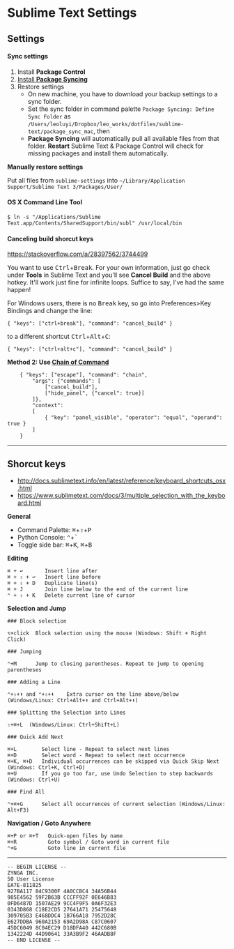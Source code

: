 # Sublime Text Settings

## Settings

#### Sync settings

1. Install **Package Control**
2. [Install **Package Syncing**](https://packagecontrol.io/packages/Package%20Syncing)
3. Restore settings
    - On new machine, you have to download your backup settings to a sync folder.
    - Set the sync folder in command palette `Package Syncing: Define Sync Folder` as `/Users/leoluyi/Dropbox/leo_works/dotfiles/sublime-text/package_sync_mac`, then
    - **Package Syncing** will automatically pull all available files from that folder. **Restart** Sublime Text & Package Control will check for missing packages and install them automatically.

**Manually restore settings**

Put all files from `sublime-settings` into `~/Library/Application Support/Sublime Text 3/Packages/User/`

#### OS X Command Line Tool

```
$ ln -s "/Applications/Sublime Text.app/Contents/SharedSupport/bin/subl" /usr/local/bin
```

#### Canceling build shorcut keys

https://stackoverflow.com/a/28397562/3744499

You want to use <kbd>Ctrl</kbd>+<kbd>Break</kbd>. For your own information, just go check under **Tools** in Sublime Text and you'll see **Cancel Build** and the above hotkey. It'll work just fine for infinite loops. Suffice to say, I've had the same happen!

For Windows users, there is no <kbd>Break</kbd> key, so go into Preferences>Key Bindings and change the line:

```
{ "keys": ["ctrl+break"], "command": "cancel_build" }
```

to a different shortcut <kbd>Ctrl</kbd>+<kbd>Alt</kbd>+<kbd>C</kbd>:

```
{ "keys": ["ctrl+alt+c"], "command": "cancel_build" }
```

**Method 2: Use [Chain of Command](https://packagecontrol.io/packages/Chain%20of%20Command)**

```
    { "keys": ["escape"], "command": "chain", 
        "args": {"commands": [
            ["cancel_build"],
            ["hide_panel", {"cancel": true}]
        ]},
        "context":
        [
            { "key": "panel_visible", "operator": "equal", "operand": true }
        ]
    }
```

---

## Shorcut keys

- http://docs.sublimetext.info/en/latest/reference/keyboard_shortcuts_osx.html
- https://www.sublimetext.com/docs/3/multiple_selection_with_the_keyboard.html

**General**

- Command Palette: <kbd>⌘</kbd>+<kbd>⇧</kbd>+<kbd>P</kbd>
- Python Console: <kbd>⌃</kbd>+<kbd>`</kbd>
- Toggle side bar: <kbd>⌘</kbd>+<kbd>K</kbd>, <kbd>⌘</kbd>+<kbd>B</kbd>

**Editing**

```
⌘ + ↩       Insert line after
⌘ + ⇧ + ↩   Insert line before
⌘ + ⇧ + D   Duplicate line(s)
⌘ + J       Join line below to the end of the current line
⌃ + ⇧ + K   Delete current line of cursor
```

**Selection and Jump**

```
### Block selection

⌥+click  Block selection using the mouse (Windows: Shift + Right Click)

### Jumping

⌃+M      Jump to closing parentheses. Repeat to jump to opening parentheses

### Adding a Line

⌃+⇧+⬆ and ⌃+⇧+⬇    Extra cursor on the line above/below (Windows/Linux: Ctrl+Alt+⬆ and Ctrl+Alt+⬇)

### Splitting the Selection into Lines

⇧+⌘+L  (Windows/Linux: Ctrl+Shift+L)

### Quick Add Next

⌘+L        Select line - Repeat to select next lines
⌘+D        Select word - Repeat to select next occurrence
⌘+K, ⌘+D   Individual occurrences can be skipped via Quick Skip Next (Windows: Ctrl+K, Ctrl+D)
⌘+U        If you go too far, use Undo Selection to step backwards (Windows: Ctrl+U)

### Find All

⌃+⌘+G      Select all occurrences of current selection (Windows/Linux: Alt+F3)
```

**Navigation / Goto Anywhere**

```
⌘+P or ⌘+T   Quick-open files by name
⌘+R          Goto symbol / Goto word in current file
⌃+G          Goto line in current file
```

---

```
-- BEGIN LICENSE --
ZYNGA INC.
50 User License
EA7E-811825
927BA117 84C9300F 4A0CCBC4 34A56B44
985E4562 59F2B63B CCCFF92F 0E646B83
0FD6487D 1507AE29 9CC4F9F5 0A6F32E3
0343D868 C18E2CD5 27641A71 25475648
309705B3 E468DDC4 1B766A18 7952D28C
E627DDBA 960A2153 69A2D98A C87C0607
45DC6049 8C04EC29 D18DFA40 442C680B
1342224D 44D90641 33A3B9F2 46AADB8F
-- END LICENSE --
```

